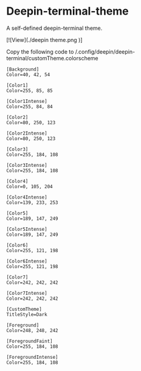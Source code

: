 # Deepin-terminal-theme
A self-defined deepin-terminal theme.

[![View](./deepin theme.png )]

Copy the following code to /.config/deepin/deepin-terminal/customTheme.colorscheme
```
[Background]
Color=40, 42, 54

[Color1]
Color=255, 85, 85

[Color1Intense]
Color=255, 84, 84

[Color2]
Color=80, 250, 123

[Color2Intense]
Color=80, 250, 123

[Color3]
Color=255, 184, 108

[Color3Intense]
Color=255, 184, 108

[Color4]
Color=0, 105, 204

[Color4Intense]
Color=139, 233, 253

[Color5]
Color=189, 147, 249

[Color5Intense]
Color=189, 147, 249

[Color6]
Color=255, 121, 198

[Color6Intense]
Color=255, 121, 198

[Color7]
Color=242, 242, 242

[Color7Intense]
Color=242, 242, 242

[CustomTheme]
TitleStyle=Dark

[Foreground]
Color=248, 248, 242

[ForegroundFaint]
Color=255, 184, 108

[ForegroundIntense]
Color=255, 184, 108
```

